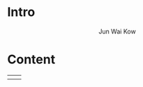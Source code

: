 
<!--

### Hi there 👋

**jiredo/jiredo** is a ✨ _special_ ✨ repository because its `README.md` (this file) appears on your GitHub profile.

Here are some ideas to get you started:

- 🔭 I’m currently working on a Medical Regulations within a spin-off company on Colorectal Endoscopes
- 🌱 I’m currently learning and finding my way back into the Robotics in industry route as oppose to my PhD.
- 👯 I’m looking to collaborate on 

- 💬 Ask me about ...
- 📫 How to reach me: ...

- ⚡ Fun fact: ...




<h1 align="Center">
<img src="https://www.stormlabuk.com/wp-content/uploads/2021/05/Jun.jpg" style="width:100px height:"100px" alt="Avatar" />
<br />
</h1>


-->

<!-- Revised version for Github Display for Profile 
Last updated: 8th Oct-2022
-->

# Intro
<div align="Center"> Jun Wai Kow </div>

# Content
<table>
    <tr>
        <th></th>
        <th></th>
    </tr>    









